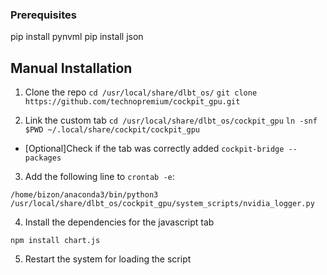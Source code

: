### Prerequisites
pip install pynvml
pip install json


## Manual Installation 
1. Clone the repo
  `cd /usr/local/share/dlbt_os/`
  `git clone https://github.com/technopremium/cockpit_gpu.git`

2. Link the custom tab
  `cd /usr/local/share/dlbt_os/cockpit_gpu`
  `ln -snf $PWD ~/.local/share/cockpit/cockpit_gpu`
  
* [Optional]Check if the tab was correctly added
  `cockpit-bridge --packages`

3. Add the following line to `crontab -e`:
```
/home/bizon/anaconda3/bin/python3 /usr/local/share/dlbt_os/cockpit_gpu/system_scripts/nvidia_logger.py
```
4. Install the dependencies for the javascript tab
```
npm install chart.js
```
5. Restart the system for loading the script